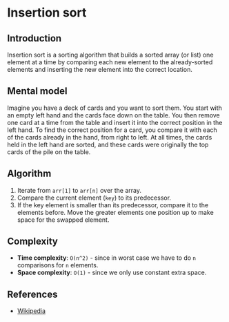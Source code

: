 # Insertion sort

## Introduction

Insertion sort is a sorting algorithm that builds a sorted array (or list) one element at a time by comparing each new element to the already-sorted elements and inserting the new element into the correct location.

## Mental model

Imagine you have a deck of cards and you want to sort them. You start with an empty left hand and the cards face down on the table. You then remove one card at a time from the table and insert it into the correct position in the left hand. To find the correct position for a card, you compare it with each of the cards already in the hand, from right to left. At all times, the cards held in the left hand are sorted, and these cards were originally the top cards of the pile on the table.

## Algorithm

1. Iterate from `arr[1]` to `arr[n]` over the array.
2. Compare the current element (`key`) to its predecessor.
3. If the key element is smaller than its predecessor, compare it to the elements before. Move the greater elements one position up to make space for the swapped element.

## Complexity

- **Time complexity**: `O(n^2)` - since in worst case we have to do `n` comparisons for `n` elements.
- **Space complexity**: `O(1)` - since we only use constant extra space.

## References

- [Wikipedia](https://en.wikipedia.org/wiki/Insertion_sort)
